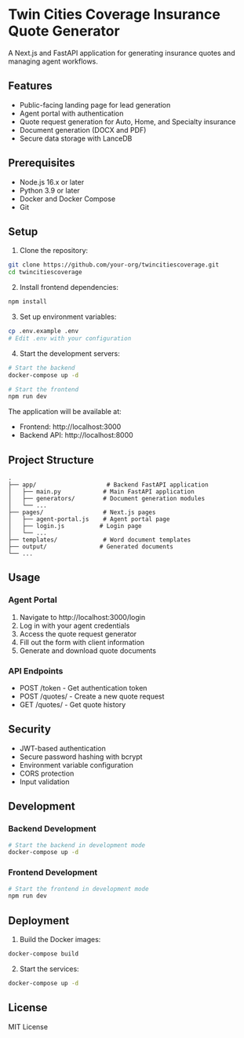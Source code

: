 # Twin Cities Coverage Insurance Quote Generator

A Next.js and FastAPI application for generating insurance quotes and managing agent workflows.

## Features

- Public-facing landing page for lead generation
- Agent portal with authentication
- Quote request generation for Auto, Home, and Specialty insurance
- Document generation (DOCX and PDF)
- Secure data storage with LanceDB

## Prerequisites

- Node.js 16.x or later
- Python 3.9 or later
- Docker and Docker Compose
- Git

## Setup

1. Clone the repository:
```bash
git clone https://github.com/your-org/twincitiescoverage.git
cd twincitiescoverage
```

2. Install frontend dependencies:
```bash
npm install
```

3. Set up environment variables:
```bash
cp .env.example .env
# Edit .env with your configuration
```

4. Start the development servers:
```bash
# Start the backend
docker-compose up -d

# Start the frontend
npm run dev
```

The application will be available at:
- Frontend: http://localhost:3000
- Backend API: http://localhost:8000

## Project Structure

```
.
├── app/                    # Backend FastAPI application
│   ├── main.py            # Main FastAPI application
│   ├── generators/        # Document generation modules
│   └── ...
├── pages/                 # Next.js pages
│   ├── agent-portal.js    # Agent portal page
│   ├── login.js          # Login page
│   └── ...
├── templates/             # Word document templates
├── output/               # Generated documents
└── ...
```

## Usage

### Agent Portal

1. Navigate to http://localhost:3000/login
2. Log in with your agent credentials
3. Access the quote request generator
4. Fill out the form with client information
5. Generate and download quote documents

### API Endpoints

- POST /token - Get authentication token
- POST /quotes/ - Create a new quote request
- GET /quotes/ - Get quote history

## Security

- JWT-based authentication
- Secure password hashing with bcrypt
- Environment variable configuration
- CORS protection
- Input validation

## Development

### Backend Development

```bash
# Start the backend in development mode
docker-compose up -d
```

### Frontend Development

```bash
# Start the frontend in development mode
npm run dev
```

## Deployment

1. Build the Docker images:
```bash
docker-compose build
```

2. Start the services:
```bash
docker-compose up -d
```

## License

MIT License

